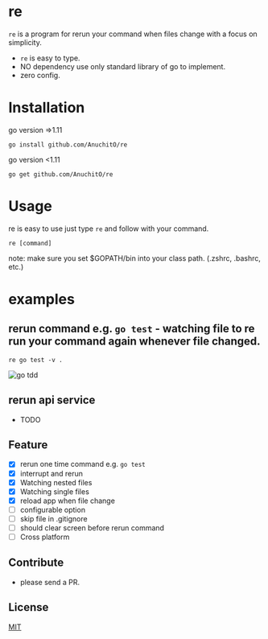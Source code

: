 
# re

`re` is a program for rerun your command when files change with a focus on simplicity.

- `re` is easy to type.
- NO dependency use only standard library of go to implement.
- zero config.

# Installation
go version =>1.11
```
go install github.com/AnuchitO/re
```

go version <1.11
```
go get github.com/AnuchitO/re
```

# Usage
re is easy to use just type `re` and follow with your command.
```
re [command]
```
note: make sure you set $GOPATH/bin into your class path. (.zshrc, .bashrc, etc.)

# examples
## rerun command e.g. `go test` - watching file to re run your command again whenever file changed.
```
re go test -v .
```

![go tdd](../assets/example_tdd_i.gif?raw=true)

## rerun api service
- TODO

## Feature
* [x] rerun one time command e.g. `go test`
* [x] interrupt and rerun
* [x] Watching nested files
* [x] Watching single files
* [x] reload app when file change
* [ ] configurable option
* [ ] skip file in .gitignore
* [ ] should clear screen before rerun command
* [ ] Cross platform

## Contribute
- please send a PR.

## License
[MIT](https://github.com/AnuchitO/re/blob/master/LICENSE)
